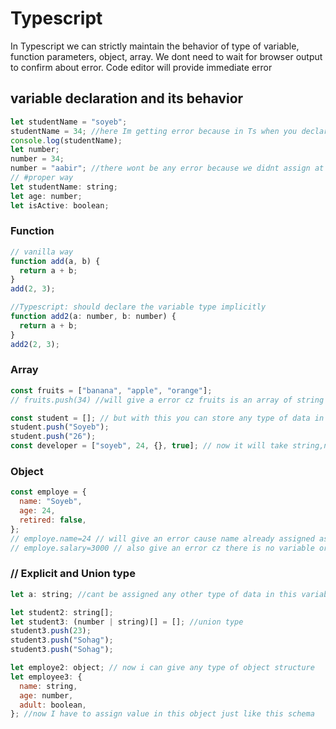 # Typescript

In Typescript we can strictly maintain the behavior of type of variable, function parameters, object, array.
We dont need to wait for browser output to confirm about error.
Code editor will provide immediate error

## variable declaration and its behavior

```javascript
let studentName = "soyeb";
studentName = 34; //here Im getting error because in Ts when you declare and assign at the same line it will take the assigned data type permanently, studentName variable act as a string type variable
console.log(studentName);
let number;
number = 34;
number = "aabir"; //there wont be any error because we didnt assign at the same line where the variable declared
// #proper way
let studentName: string;
let age: number;
let isActive: boolean;
```

### Function

```javascript
// vanilla way
function add(a, b) {
  return a + b;
}
add(2, 3);

//Typescript: should declare the variable type implicitly
function add2(a: number, b: number) {
  return a + b;
}
add2(2, 3);
```

### Array

```javascript
const fruits = ["banana", "apple", "orange"];
// fruits.push(34) //will give a error cz fruits is an array of string

const student = []; // but with this you can store any type of data in your array
student.push("Soyeb");
student.push("26");
const developer = ["soyeb", 24, {}, true]; // now it will take string,number,object, boolean
```

### Object

```javascript
const employe = {
  name: "Soyeb",
  age: 24,
  retired: false,
};
// employe.name=24 // will give an error cause name already assigned as a string type variable
// employe.salary=3000 // also give an error cz there is no variable or property named salary
```

### // Explicit and Union type

```javascript
let a: string; //cant be assigned any other type of data in this variable

let student2: string[];
let student3: (number | string)[] = []; //union type
student3.push(23);
student3.push("Sohag");
student3.push("Sohag");

let employe2: object; // now i can give any type of object structure
let employee3: {
  name: string,
  age: number,
  adult: boolean,
}; //now I have to assign value in this object just like this schema
```
